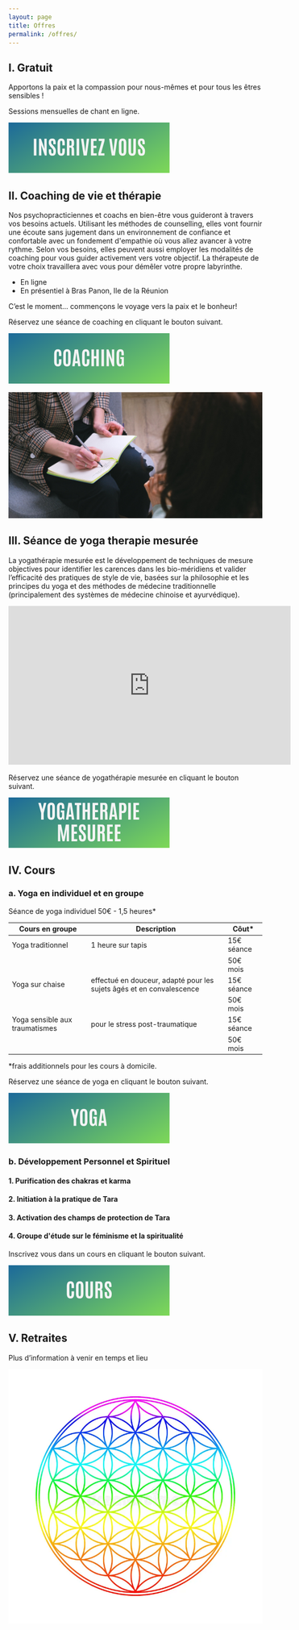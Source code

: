 ```yaml
---
layout: page
title: Offres
permalink: /offres/
---
```

## I. Gratuit
Apportons la paix et la compassion pour nous-mêmes et pour tous les êtres sensibles !

Sessions mensuelles de chant en ligne.

<a href="https://tyltonline.github.io/form/2024/03/17/universal-chanting.html"> ![Inscrivez vous](/assets/images/inscrivezvousbout.png "Inscrivez vous")
</a>
 
## II. Coaching de vie et thérapie
Nos psychopracticiennes et coachs en bien-être vous guideront à travers vos besoins actuels. Utilisant les méthodes de counselling, elles vont fournir une écoute sans jugement dans un environnement de confiance et confortable avec un fondement d'empathie où vous allez avancer à votre rythme. Selon vos besoins, elles peuvent aussi employer les modalités de coaching pour vous guider activement vers votre objectif. La thérapeute de votre choix travaillera avec vous pour démêler votre propre labyrinthe. 

  + En ligne
  + En présentiel à Bras Panon, Ile de la Réunion
  
  C’est le moment... commençons le voyage vers la paix et le bonheur!
  
  Réservez une séance de coaching en cliquant le bouton suivant.
 
<a href="https://tyltonline.github.io/contact/"> ![Coaching bouton](/assets/images/coachingbout.png "Coaching bouton")
</a>
 
![A counselling session](/assets/images/counseling2.jpg "A counselling session")


## III. Séance de yoga therapie mesurée 

 La yogathérapie mesurée est le développement de techniques de mesure objectives pour identifier les carences dans les bio-méridiens et valider l’efficacité des pratiques de style de vie, basées sur la philosophie et les principes du yoga et des méthodes de médecine traditionnelle (principalement des systèmes de médecine chinoise et ayurvédique).


 <iframe width="560" height="315" src="https://www.youtube.com/embed/O-ji9gRpC1A?si=MBzyRzFfF8LyY0aZ" title="YouTube video player" frameborder="0" allow="accelerometer; autoplay; clipboard-write; encrypted-media; gyroscope; picture-in-picture; web-share" allowfullscreen></iframe>


Réservez une séance de yogathérapie mesurée en cliquant le bouton suivant.

<a href="https://tyltonline.github.io/contact/"> ![Yogathérapie mesurée bouton](/assets/images/ytmbout.png "Yogathérapie mesurée bouton")
</a>


## IV. Cours 

### a. Yoga en individuel et en groupe

Séance de yoga individuel 50€ - 1,5 heures*

| Cours en groupe | Description | Côut* |
| ----------- | ----------- | ----- |
| Yoga traditionnel | 1 heure sur tapis | 15€ séance   |
|                           |                   |   50€ mois    |
| Yoga sur chaise | effectué en douceur, adapté pour les sujets âgés et en convalescence |15€ séance   |
|                           |                   |   50€ mois    |
|Yoga sensible aux traumatismes | pour le stress post-traumatique |15€ séance   |
|                           |                   |   50€ mois    |

*frais additionnels pour les cours à domicile.

Réservez une séance de yoga en cliquant le bouton suivant. 

<a href="https://tyltonline.github.io/contact/"> ![Yoga bouton](/assets/images/yogabout.png "Yoga bouton")
</a>

### b. Développement Personnel et Spirituel
#### 1. Purification des chakras et karma

#### 2. Initiation à la pratique de Tara

#### 3. Activation des champs de protection de Tara

#### 4. Groupe d'étude sur le féminisme et la spiritualité

Inscrivez vous dans un cours en cliquant le bouton suivant. 

 <a href="https://tyltonline.github.io/contact/"> ![Cours bouton](/assets/images/coursbout.png "Cours bouton")
</a>

## V. Retraites
Plus d’information à venir en temps et lieu



![Flower of life](/assets/images/flower-life-colorful-illustration-white-background-1.png "Flower of life")

